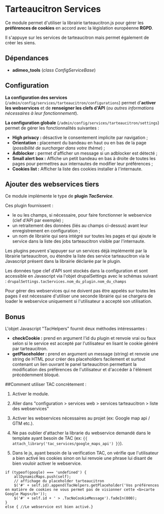 # Tarteaucitron Services

Ce module permet d'utiliser la librairie tarteaucitron.js pour gérer les **préférences de cookies** en accord avec la législation européenne **RGPD**.

Il s'appuye sur les services de tarteaucitron mais permet également de créer les siens.

## Dépendances
- **adimeo_tools** (_class ConfigServiceBase_)

## Configuration
**La configuration des services** (`/admin/config/services/tarteaucitron/configurations`) permet d'**activer les webservices** et de **renseigner les clefs d'API** (_ou autres informations nécessaires à leur fonctionnement_).

**La configuration globale** (`/admin/config/services/tarteaucitron/settings`) permet de gérer les fonctionnalités suivantes :

- **High privacy :** désactive le consentement implicite par navigation ;
- **Orientation :** placement du bandeau en haut ou en bas de la page (_possibilité de surcharger dans votre thème_) ;
- **Adblocker :** permet d'afficher un message si un adblocker est détecté ;
- **Small alert box :** Affiche un petit bandeau en bas à droite de toutes les pages pour permettres aux internautes de modifier leur préférences ;
- **Cookies list :** Afficher la liste des cookies installer à l'internaute.

## Ajouter des webservices tiers
Ce module implémente le type de **plugin _TacService_**.

Ces plugin fournissent :

- le ou les champs, si nécessaire, pour faire fonctionner le webservice (clef d'API par exemple) ;
- un retraitement des données (liés au champs ci-dessus) avant leur enregistrement en configuration ;
- un nom de librairie qui sera intégré sur toutes les pages et qui ajoute le service dans la liste des jobs tarteaucitron visible par l'internaute.
 
Les plugins peuvent s'appuyer sur un services déjà implémenté par la librairie tarteaucitron, ou étendre la liste des service tarteaucitron via le Javascript présent dans la librairie déclarée par le plugin.
 
Les données type clef d'API sont stockés dans la configuration et sont accessible en Javascript via l'objet drupalSettings avec le schémas suivant : `drupalSettings.tacServices.nom_du_plugin.nom_du_champs`
 
Pour gérer des webservices qui ne doivent pas être appelés sur toutes les pages il est nécessaire d'utiliser une seconde librairie qui se chargera de loader le webservice uniquement si l'utilisateur a accepté son utilisation.
 
 
## Bonus
 
L'objet Javascript "TacHelpers" fournit deux méthodes intéressantes :

- **checkCookie :** prend en argument l'id du plugin et renvoie vrai ou faux selon si le service est accepté par l'utilisateur en lisant le cookie généré par tarteaucitron.
- **getPlaceholder :** prend en argument un message (string) et renvoie une string de HTML pour créer des placeholders facilement et surtout contenant un lien ouvrant le panel tarteaucitron permettant la modification des préférences de l'utilisateur et d'accéder à l'élément précédemment bloqué.

##Comment utiliser TAC concrètement : 

1. Activer le module. 

2. Aller dans "configuration > services web > services tarteaucitron > liste des webservices"

3. Activer les webservices nécessaires au projet (ex: Google map api / GTM etc.). 

4. Ne pas oublier d'attacher la librarie du webservice demandé dans le template ayant besoin de TAC 
   (ex: `{{ attach_library('tac_services/google_maps_api') }}`).
   
5. Dans le js, ayant besoin de la verification TAC, on vérifie que l'utilisateur a bien activé les cookies sinon on lui renvoie une phrase lui disant de bien vouloir activer le webservice. 
```
if (typeof(google) === 'undefined') {
    allDynamicMaps.push(self);
    // affichage du placeholder tarteaucitron
    $('#' + self.id).append(TacHelpers.getPlaceholder('Vos préférences en matière de cookies ne vous permet pas de visionner cette <b>carte Google Maps</b>'));
    $('#' + self.id + ' > .TacNoCookieMessage').fadeIn(800);
}
else { //Le webservice est bien activé.}
```   

 

